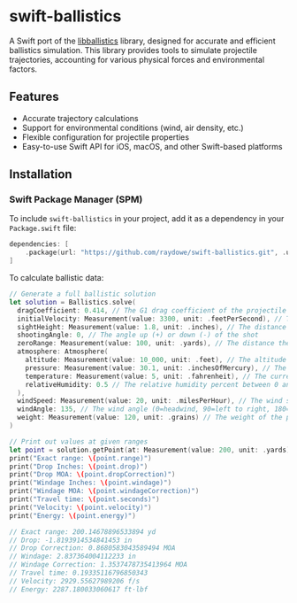 # swift-ballistics

A Swift port of the [libballistics](https://github.com/grimwm/libballistics) library, designed for accurate and efficient ballistics simulation. This library provides tools to simulate projectile trajectories, accounting for various physical forces and environmental factors.

## Features

- Accurate trajectory calculations
- Support for environmental conditions (wind, air density, etc.)
- Flexible configuration for projectile properties
- Easy-to-use Swift API for iOS, macOS, and other Swift-based platforms

## Installation

### Swift Package Manager (SPM)

To include `swift-ballistics` in your project, add it as a dependency in your `Package.swift` file:

```swift
dependencies: [
    .package(url: "https://github.com/raydowe/swift-ballistics.git", .upToNextMajor(from: "3.0.0"))
]
```

To calculate ballistic data:
```swift
// Generate a full ballistic solution
let solution = Ballistics.solve(
  dragCoefficient: 0.414, // The G1 drag coefficient of the projectile
  initialVelocity: Measurement(value: 3300, unit: .feetPerSecond), // The initial velocity of the projectile
  sightHeight: Measurement(value: 1.8, unit: .inches), // The distance the sight is offset from the bore
  shootingAngle: 0, // The angle up (+) or down (-) of the shot
  zeroRange: Measurement(value: 100, unit: .yards), // The distance the projectile is zeroed at
  atmosphere: Atmosphere(
    altitude: Measurement(value: 10_000, unit: .feet), // The altitude above sea level
    pressure: Measurement(value: 30.1, unit: .inchesOfMercury), // The current air pressure
    temperature: Measurement(value: 5, unit: .fahrenheit), // The current temperature
    relativeHumidity: 0.5 // The relative humidity percent between 0 and 1
  ),
  windSpeed: Measurement(value: 20, unit: .milesPerHour), // The wind speed
  windAngle: 135, // The wind angle (0=headwind, 90=left to right, 180=tailwind, 270/-90=right to left)
  weight: Measurement(value: 120, unit: .grains) // The weight of the projectile
)

// Print out values at given ranges
let point = solution.getPoint(at: Measurement(value: 200, unit: .yards))
print("Exact range: \(point.range)")
print("Drop Inches: \(point.drop)")
print("Drop MOA: \(point.dropCorrection)")
print("Windage Inches: \(point.windage)")
print("Windage MOA: \(point.windageCorrection)")
print("Travel time: \(point.seconds)")
print("Velocity: \(point.velocity)")
print("Energy: \(point.energy)")

// Exact range: 200.14678896533894 yd
// Drop: -1.8193914534841453 in
// Drop Correction: 0.8680583043589494 MOA
// Windage: 2.837364004112233 in
// Windage Correction: 1.3537478735413964 MOA
// Travel time: 0.19335116796850343
// Velocity: 2929.55627989206 f/s
// Energy: 2287.180033060617 ft⋅lbf

```
